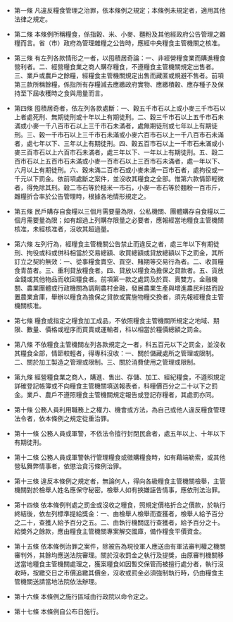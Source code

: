 * 第一條 凡違反糧食管理之治罪，依本條例之規定；本條例未規定者，適用其他法律之規定。

* 第二條 本條例所稱糧食，係指穀、米、小麥、麵粉及其他經政府公告管理之雜糧而言。省（市）政府為管理雜糧之公告時，應經中央糧食主管機關之核准。

* 第三條 有左列各款情形之一者，以囤積居奇論：一、非經營糧食業而購進糧食營利者。二、經營糧食業之商人購存糧食，不遵糧食主管機關規定出售者。三、業戶或農戶之餘糧，經糧食主管機關規定出售而藏匿或規避不售者。前項第三款所稱餘糧，係指所有存糧減去應繳政府實物、應繳積穀、應存種子及保持至下屆收穫時之食與用量而言。

* 第四條 囤積居奇者，依左列各款處斷：一、穀五千市石以上或小麥三千市石以上者處死刑、無期徒刑或十年以上有期徒刑。二、穀三千市石以上五千市石未滿或小麥一千八百市石以上三千市石未滿者，處無期徒刑或七年以上有期徒刑。三、穀一千市石以上三千市石未滿或小麥六百市石以上一千八百市石未滿者，處七年以下、三年以上有期徒刑。四、穀五百市石以上一千市石未滿或小麥三百市石以上六百市石未滿者，處三年以下、一年以上有期徒刑。五、穀二百市石以上五百市石未滿或小麥一百市石以上三百市石未滿者，處一年以下、六月以上有期徒刑。六、穀未滿二百市石或小麥未滿一百市石者，處拘役或一千元以下罰金。依前項處斷之案件，並沒收其糧食之全部。惟第六款情節輕微者，得免除其刑。穀二市石等於糙米一市石，小麥一市石等於麵粉一百市斤，雜糧折合率於公告管理時，根據各地情形規定之。

* 第五條 民戶購存自食糧以三個月需要量為限，公私機關、團體購存自食糧以二個月需要量為限；如有超過上列購存限量之必要者，應報經當地糧食主管機關核准，未經核准者，沒收其超過量。

* 第六條 左列行為，經糧食主管機關公告禁止而違反之者，處三年以下有期徒刑、拘役或科或併科相當於交易總額、收買總額或貸放總額以下之罰金，其所訂立之契約無效：一、從事糧食賣空、買空、賭期等交易行為者。二、收買糧食青苗者。三、重利貸放糧食者。四、貸放以糧食為擔保之貸款者。五、貨放金錢或其他物品而收回糧食者。前項第一款之處罰及於買、賣雙方。金融機關、農業團體或行政機關為調劑農村金融，發展農業生產與增進農民利益而設置農業倉庫，舉辦以糧食為擔保之貸款或實施物糧交換者，須先報經糧食主管機關核准。

* 第七條 糧食或指定之糧食加工成品，不依照糧食主管機關所規定之地域、期限、數量、價格或程序而買賣或運輸者，科以相當於糧價總額之罰金。

* 第八條 不依糧食主管機關左列各款規定之一者，科五百元以下之罰金，並沒收其糧食全部，情節較輕者，得專科沒收：一、關於儲藏處所之管理或限制。二、關於加工製造之管理或限制。三、關於消費使用之管理或限制。

* 第九條 經營糧食業之商人，購進、售出、存儲、加工、經紀糧食，不遵照規定詳確登記帳簿或不向糧食主管機關填送報表者，科糧價百分之二十以下之罰金。業戶、農戶不遵照糧食主管機關規定報告或登記存糧者，其處罰亦同。

* 第十條 公務人員利用職務上之權力、機會或方法，為自己或他人違反糧食管理法令者，依本條例之規定從重治罪。

* 第十一條 公務人員或軍警，不依法令擅行封閉民倉者，處五年以上、十年以下有期徒刑。

* 第十二條 公務人員或軍警執行管理糧食或徵購糧食時，如有藉端勒索，或其他營私舞弊情事者，依懲治貪污條例治罪。

* 第十三條 違反本條例之規定者，無論何人，得向各級糧食主管機關檢舉，主管機關對於檢舉人姓名應保守秘密。檢舉人如有挾嫌誣告情事，應依刑法治罪。

* 第十四條 依本條例判處之罰金或沒收之糧食，照規定價格折合之價款，於執行終結後，依左列標準提給獎金：一、由檢舉人檢舉而查獲者，檢舉人給予百分之二十，查獲人給予百分之五。二、由執行機關逕行查獲者，給予百分之十。給獎外之餘款，應由糧食主管機關專案解交國庫，備作糧食平價資金。

* 第十五條 依本條例治罪之案件，除被告為現役軍人應送由有軍法審判權之機關審判外，其餘均應送法院審理。關於沒收罰金之執行及提獎，由原審判機關移送當地糧食主管機關處理之，獲案糧食如因暫交保管而被擅行處分者，執行沒收時，按繳交日之市價追繳其價金，沒收或罰金必須強制執行時，仍由糧食主管機關送請當地法院依法辦理。

* 第十六條 本條例之施行區域由行政院以命令定之。

* 第十七條 本條例自公布日施行。

